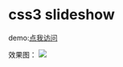 # css3 slideshow

demo:[点我访问](https://wstreet.github.io/slideshow/)

效果图：
![](http://oiqshtf3v.bkt.clouddn.com/2017-08-01%2019-14-08.png)

